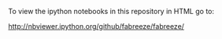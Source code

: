 To view the ipython notebooks in this repository in HTML go to:

http://nbviewer.ipython.org/github/fabreeze/fabreeze/

